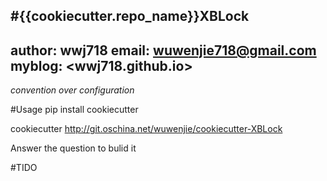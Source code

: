 #{{cookiecutter.repo_name}}XBLock 
---
author: wwj718
email: <wuwenjie718@gmail.com>
myblog: <wwj718.github.io>
---

*convention over configuration*


#Usage
pip install cookiecutter

cookiecutter http://git.oschina.net/wuwenjie/cookiecutter-XBLock

Answer the question to bulid it

#TIDO
